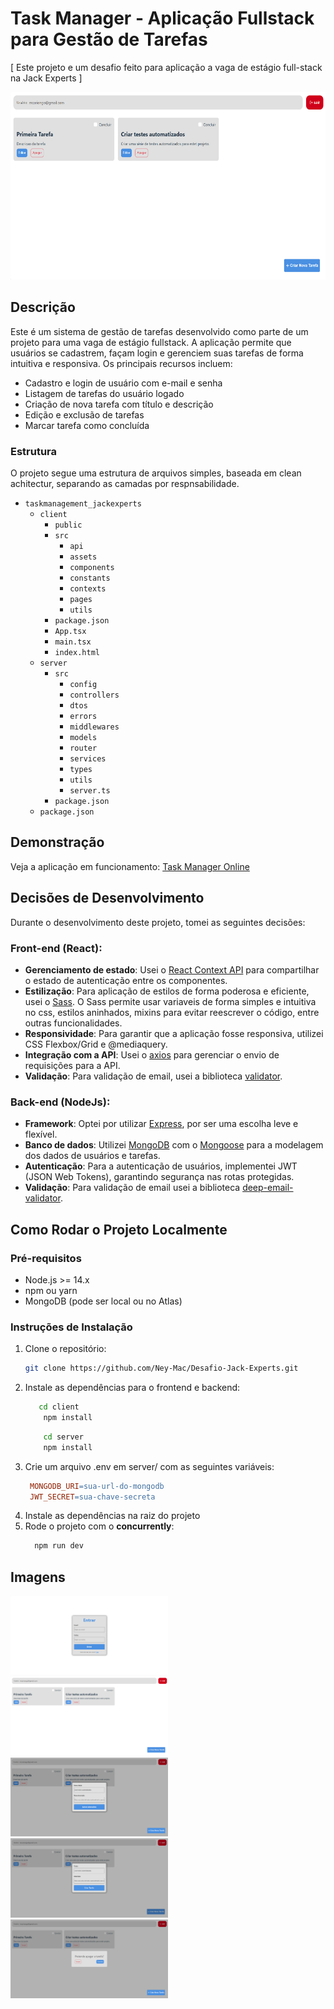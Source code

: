 # Task Manager - Aplicação Fullstack para Gestão de Tarefas
[ Este projeto e um desafio feito para aplicação a vaga de estágio full-stack na Jack Experts ]

<img src="./readme_images/task_list.png" width="100%" height="300px" alt="Task Manager Image">

## Descrição

Este é um sistema de gestão de tarefas desenvolvido como parte de um projeto para uma vaga de estágio fullstack. A aplicação permite que usuários se cadastrem, façam login e gerenciem suas tarefas de forma intuitiva e responsiva. Os principais recursos incluem:
- Cadastro e login de usuário com e-mail e senha
- Listagem de tarefas do usuário logado
- Criação de nova tarefa com título e descrição
- Edição e exclusão de tarefas
- Marcar tarefa como concluída

### Estrutura
O projeto segue uma estrutura de arquivos simples, baseada em clean achitectur, separando as camadas por respnsabilidade.
- `taskmanagement_jackexperts`
  - `client`
      - `public`
      - `src`
          - `api`
          - `assets`
          - `components`
          - `constants`
          - `contexts`
          - `pages`
          - `utils`
      - `package.json`
      - `App.tsx`
      - `main.tsx`
      - `index.html`
  - `server`
      - `src`
          - `config`
          - `controllers`
          - `dtos`
          - `errors`
          - `middlewares`
          - `models`
          - `router`
          - `services`
          - `types`
          - `utils`
          - `server.ts`
      - `package.json`
  - `package.json`

## Demonstração

Veja a aplicação em funcionamento: [Task Manager Online](https://taskmanagerclient.vercel.app/)

## Decisões de Desenvolvimento
Durante o desenvolvimento deste projeto, tomei as seguintes decisões:

### Front-end (React):
- **Gerenciamento de estado**: Usei o [React Context API](https://reactjs.org/docs/context.html) para compartilhar o estado de autenticação entre os componentes.
- **Estilização**: Para aplicação de estilos de forma poderosa e eficiente, usei o [Sass](https://sass-lang.com/). O Sass permite usar variaveis de forma simples e intuitiva no css, estilos aninhados, mixins para evitar reescrever o código, entre outras funcionalidades.
- **Responsividade**: Para garantir que a aplicação fosse responsiva, utilizei CSS Flexbox/Grid e @mediaquery.
- **Integração com a API**: Usei o [axios](https://axios-http.com/docs/intro) para gerenciar o envio de requisições para a API.
- **Validação**: Para validação de email, usei a biblioteca [validator](https://www.npmjs.com/package/validator).

### Back-end (NodeJs):
- **Framework**: Optei por utilizar [Express](https://expressjs.com/), por ser uma escolha leve e flexível.
- **Banco de dados**: Utilizei [MongoDB](https://www.mongodb.com/) com o [Mongoose](https://mongoosejs.com/) para a modelagem dos dados de usuários e tarefas.
- **Autenticação**: Para a autenticação de usuários, implementei JWT (JSON Web Tokens), garantindo segurança nas rotas protegidas.
- **Validação**: Para validação de email usei a biblioteca [deep-email-validator](https://www.npmjs.com/package/deep-email-validator?activeTab=readme).

## Como Rodar o Projeto Localmente

### Pré-requisitos
- Node.js >= 14.x
- npm ou yarn
- MongoDB (pode ser local ou no Atlas)

### Instruções de Instalação

1. Clone o repositório:
   ```bash
   git clone https://github.com/Ney-Mac/Desafio-Jack-Experts.git
2. Instale as dependências para o frontend e backend:
    ```bash
       cd client
        npm install
    ```
    ```bash
        cd server
        npm install
    ```
3. Crie um arquivo .env em server/ com as seguintes variáveis:
   ```makefile
    MONGODB_URI=sua-url-do-mongodb
    JWT_SECRET=sua-chave-secreta
   ```
4. Instale as dependências na raiz do projeto
5. Rode o projeto com o **concurrently**:
   ```bash
     npm run dev
   ```

## Imagens

<img src="./readme_images/login_page.png" width="50%" alt="Tela de login">
<img src="./readme_images/task_list.png" width="50%" alt="Tela principal">
<img src="./readme_images/edit_task.png" width="50%" alt="Editar tarefa">
<img src="./readme_images/create_task.png" width="50%" alt="Criar tarefa">
<img src="./readme_images/delete_task.png" width="50%" alt="Apagar tarefa">